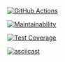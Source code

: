 [![GitHub Actions](https://github.com/Ray-Garraty/Perform%20linter%20check%20and%20module%20tests/workflows/Perform%20linter%20check%20and%20module%20tests/badge.svg)](https://github.com/Ray-Garraty/frontend-project-lvl2/actions)

[![Maintainability](https://api.codeclimate.com/v1/badges/879c931256464ef64186/maintainability)](https://codeclimate.com/github/Ray-Garraty/frontend-project-lvl2/maintainability)

[![Test Coverage](https://api.codeclimate.com/v1/badges/879c931256464ef64186/test_coverage)](https://codeclimate.com/github/Ray-Garraty/frontend-project-lvl2/test_coverage)

[![asciicast](https://asciinema.org/a/343504.svg)](https://asciinema.org/a/343504)
